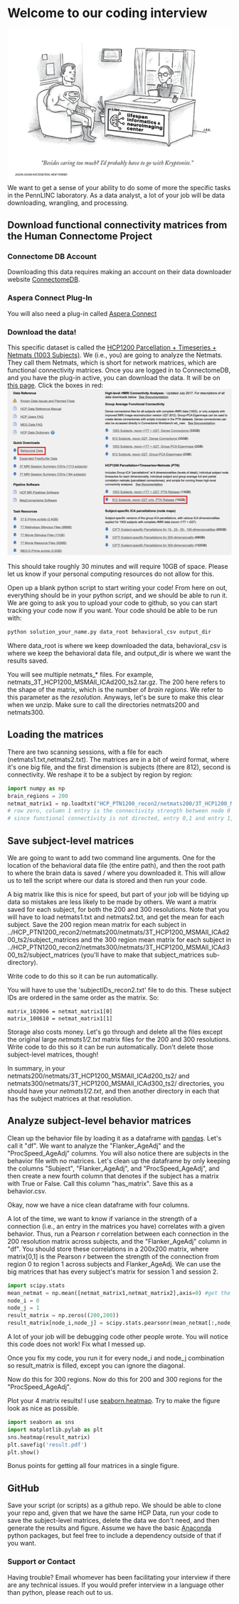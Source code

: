 # Welcome to our coding interview
![Cartoon](./superman-sits-at-a-job-interview-jason-adam-katzenstein-01.png)
We want to get a sense of your ability to do some of more the specific tasks in the PennLINC laboratory. As a data analyst, a lot of your job will be data downloading, wrangling, and processing.

## Download functional connectivity matrices from the Human Connectome Project
### Connectome DB Account
Downloading this data requires making an account on their data downloader website [ConnectomeDB](https://db.humanconnectome.org/app/template/Login.vm).
### Aspera Connect Plug-In
You will also need a plug-in called [Aspera Connect](https://downloads.asperasoft.com/connect2/)
### Download the data! 
This specific dataset is called the [HCP1200 Parcellation + Timeseries + Netmats (1003 Subjects)](https://www.humanconnectome.org/storage/app/media/documentation/s1200/HCP1200-DenseConnectome+PTN+Appendix-July2017.pdf). We (i.e., you) are going to analyze the Netmats. They call them Netmats, which is short for network matrices, which are functional connectivity matrices. Once you are logged in to ConnectomeDB, and you have the plug-in active, you can download the data. It will be on [this page](https://db.humanconnectome.org/data/projects/HCP_1200). Click the boxes in red:
![hcp](./hcp_website.png)

This should take roughly 30 minutes and will require 10GB of space. Please let us know if your personal computing resources do not allow for this.

Open up a blank python script to start writing your code! From here on out, everything should be in your python script, and we should be able to run it. We are going to ask you to upload your code to github, so you can start tracking your code now if you want. Your code should be able to be run with:

```bash
python solution_your_name.py data_root behavioral_csv output_dir
```
Where data_root is where we keep downloaded the data, behavioral_csv is where we keep the behavioral data file, and output_dir is where we want the results saved.

You will see multiple netmats_* files. For example, netmats_3T_HCP1200_MSMAll_ICAd200_ts2.tar.gz. The 200 here refers to the shape of the matrix, which is the number of *brain regions*. We refer to this parameter as the *resolution*. Anyways, let's be sure to make this clear when we unzip. Make sure to call the directories netmats200 and netmats300.

## Loading the matrices 

There are two scanning sessions, with a file for each (netmats1.txt,netmats2.txt). The matrices are in a bit of weird format, where it's one big file, and the first dimension is subjects (there are 812), second is connectivity. We reshape it to be a subject by region by region:

```python
import numpy as np
brain_regions = 200
netmat_matrix1 = np.loadtxt("HCP_PTN1200_recon2/netmats200/3T_HCP1200_MSMAll_d%s_ts2/netmats1.txt"%(brain_regions)).reshape(812,brain_regions,brain_regions)
# row zero, column 1 entry is the connectivity strength between node 0 and node 1. 
# since functional connectivity is not directed, entry 0,1 and entry 1,0 are identical.
```

## Save subject-level matrices

We are going to want to add two command line arguments. One for the location of the behavioral data file (the entire path), and then the root path to where the brain data is saved / where you downloaded it. This will allow us to tell the script where our data is stored and then run your code.

A big matrix like this is nice for speed, but part of your job will be tidying up data so mistakes are less likely to be made by others. We want a matrix saved for each subject, for both the 200 and 300 resolutions. Note that you will have to load netmats1.txt and netmats2.txt, and get the mean for each subject. Save the 200 region mean matrix for each subject in ../HCP_PTN1200_recon2/netmats200/netmats/3T_HCP1200_MSMAll_ICAd200_ts2/subject_matrices and the 300 region mean matrix for each subject in ../HCP_PTN1200_recon2/netmats300/netmats/3T_HCP1200_MSMAll_ICAd300_ts2/subject_matrices (you'll have to make that subject_matrices sub-directory).

Write code to do this so it can be run automatically.

You will have to use the 'subjectIDs_recon2.txt' file to do this. These subject IDs are ordered in the same order as the matrix. So:

```
matrix_102006 = netmat_matrix1[0]
matrix_100610 = netmat_matrix1[1]
```

Storage also costs money. Let's go through and delete all the files except the original large *netmats1/2.txt* matrix files for the 200 and 300 resolutions. Write code to do this so it can be run automatically. Don't delete those subject-level matrices, though! 

In summary, in your netmats200/netmats/3T_HCP1200_MSMAll_ICAd200_ts2/ and netmats300/netmats/3T_HCP1200_MSMAll_ICAd300_ts2/ directories, you should have your *netmats1/2.txt*, and then another directory in each that has the subject matrices at that resolution.

## Analyze subject-level behavior matrices

Clean up the behavior file by loading it as a dataframe with [pandas](https://pandas.pydata.org/pandas-docs/stable/index.html). Let's call it "df". We want to analyze the "Flanker_AgeAdj" and the "ProcSpeed_AgeAdj" columns. You will also notice there are subjects in the behavior file with no matrices. Let's clean up the dataframe by only keeping the columns "Subject", "Flanker_AgeAdj", and "ProcSpeed_AgeAdj", and then create a new fourth column that denotes if the subject has a matrix with True or False. Call this column "has_matrix". Save this as a behavior.csv. 

Okay, now we have a nice clean dataframe with four columns.

A lot of the time, we want to know if variance in the strength of a connection (i.e., an entry in the matrices you have) correlates with a given behavior. Thus, run a Pearson *r* correlation between each connection in the 200 resolution matrix across subjects, and the "Flanker_AgeAdj" column in "df". You should store these correlations in a 200x200 matrix, where matrix[0,1] is the Pearson *r* between the strength of the connection from region 0 to region 1 across subjects and Flanker_AgeAdj. We can use the big matrices that has every subject's matrix for session 1 and session 2.

```python
import scipy.stats
mean_netmat = np.mean([netmat_matrix1,netmat_matrix2],axis=0) #get the mean across sessions
node_i = 0
node_j = 1
result_matrix = np.zeros((200,200))
result_matrix[node_i,node_j] = scipy.stats.pearsonr(mean_netmat[:,node_i,node_j],df.Flanker_AgeAdj.values)[0]
```
A lot of your job will be debugging code other people wrote. You will notice this code does not work! Fix what I messed up. 

Once you fix my code, you run it for every node_i and node_j combination so result_matrix is filled, except you can ignore the diagonal.

Now do this for 300 regions. Now do this for 200 and 300 regions for the "ProcSpeed_AgeAdj". 

Plot your 4 matrix results! I use [seaborn.heatmap](https://seaborn.pydata.org/generated/seaborn.heatmap.html). Try to make the figure look as nice as possible. 

```python
import seaborn as sns
import matplotlib.pylab as plt
sns.heatmap(result_matrix)
plt.savefig('result.pdf')
plt.show()
```

Bonus points for getting all four matrices in a single figure.

## GitHub
Save your script (or scripts) as a github repo. We should be able to clone your repo and, given that we have the same HCP Data, run your code to save the subject-level matrices, delete the data we don't need, and then generate the results and figure. Assume we have the basic [Anaconda](https://www.anaconda.com/products/individual) python packages, but feel free to include a dependency outside of that if you want.

### Support or Contact
Having trouble? Email whomever has been facilitating your interview if there are any technical issues. If you would prefer interview in a language other than python, please reach out to us.
